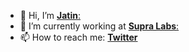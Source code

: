 - 👋 Hi, I’m [**Jatin**:](jatin.live)
- 🌱 I’m currently working at [**Supra Labs**:](https://supra.com/developers/)
- 📫 How to reach me: [**Twitter**](https://x.com/Jpandya26)

<!---
JatinSupra/JatinSupra is a ✨ special ✨ repository because its `README.md` (this file) appears on your GitHub profile.
You can click the Preview link to take a look at your changes.
--->
